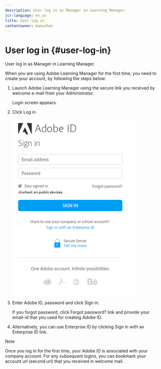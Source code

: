 ```yaml
---
description: User log in as Manager in Learning Manager.
jcr-language: en_us
title: User log in
contentowner: manochan
---
```



# User log in {#user-log-in}

User log in as Manager in Learning Manager.

When you are using Adobe Learning Manager for the first time, you need to create your account, by following the steps below:

1. Launch Adobe Learning Manager using the secure link you received by welcome e-mail from your Administrator.  

   Login screen appears.

1. Click Log in.

   ![](assets/adobeid-signin.png)

1. Enter Adobe ID, password and click Sign in.  

   If you forgot password, click Forgot password? link and provide your email-id that you used for creating Adobe ID.

1. Alternatively, you can use Enterprise ID by clicking Sign in with an Enterprise ID link.

>[!NOTE]
>
>Once you log in for the first time, your Adobe ID is associated with your company account. For any subsequent logins, you can bookmark your account url (second url) that you received in welcome mail.
